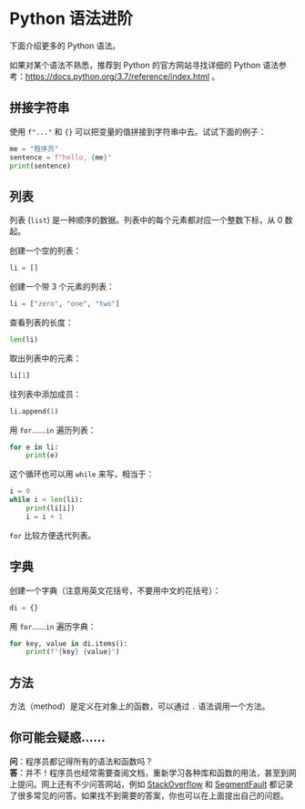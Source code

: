 # Python 语法进阶

下面介绍更多的 Python 语法。

如果对某个语法不熟悉，推荐到 Python 的官方网站寻找详细的 Python 语法参考：https://docs.python.org/3.7/reference/index.html 。

## 拼接字符串

使用 `f"..."` 和 `{}` 可以把变量的值拼接到字符串中去。试试下面的例子：

```python
me = "程序员"
sentence = f"hello, {me}"
print(sentence)
```

## 列表

列表 (`list`) 是一种顺序的数据。列表中的每个元素都对应一个整数下标，从 0 数起。

创建一个空的列表：

```python
li = []
```

创建一个带 3 个元素的列表：

```python
li = ["zero", "one", "two"]
```

查看列表的长度：

```python
len(li)
```

取出列表中的元素：

```python
li[1]
```

往列表中添加成员：

```python
li.append(1)
```

用 `for`……`in` 遍历列表：

```python
for e in li:
    print(e)
```

这个循环也可以用 `while` 来写，相当于：

```python
i = 0
while i < len(li):
    print(li[i])
    i = i + 1
```

`for` 比较方便迭代列表。

## 字典

创建一个字典（注意用英文花括号，不要用中文的花括号）：

```python
di = {}
```

用 `for`……`in` 遍历字典：

```python
for key, value in di.items():
    print(f"{key} {value}")
```

## 方法

方法（method）是定义在对象上的函数，可以通过 `.` 语法调用一个方法。

## 你可能会疑惑……

**问**：程序员都记得所有的语法和函数吗？  
**答**：并不！程序员也经常需要查阅文档，重新学习各种库和函数的用法，甚至到网上提问。网上还有不少问答网站，例如 [StackOverflow](https://stackoverflow.com) 和 [SegmentFault](https://segmentfault.com) 都记录了很多常见的问答。如果找不到需要的答案，你也可以在上面提出自己的问题。
